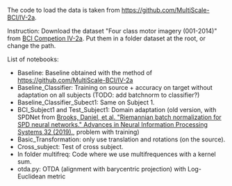 The code to load the data is taken from https://github.com/MultiScale-BCI/IV-2a.

Instruction: Download the dataset "Four class motor imagery (001-2014)" from [BCI Competion IV-2a](http://bnci-horizon-2020.eu/database/data-sets). Put them in a folder dataset at the root, or change the path.

List of notebooks:
- Baseline: Baseline obtained with the method of https://github.com/MultiScale-BCI/IV-2a
- Baseline_Classifier: Training on source + accuracy on target without adaptation on all subjects (TODO: add batchnorm to classifier?)
- Baseline_Classifier_Subect1: Same on Subject 1.
- BCI_Subject1 and Test_Subject1: Domain adaptation (old version, with SPDNet from [Brooks, Daniel, et al. "Riemannian batch normalization for SPD neural networks." Advances in Neural Information Processing Systems 32 (2019).](https://proceedings.neurips.cc/paper/2019/hash/6e69ebbfad976d4637bb4b39de261bf7-Abstract.html), problem with training)
- Basic_Transformation: only use translation and rotations (on the source).
- Cross_subject: Test of cross subject.
- In folder multifreq: Code where we use multifrequences with a kernel sum.
- otda.py: OTDA (alignment with barycentric projection) with Log-Euclidean metric
